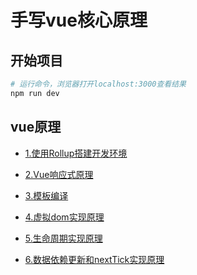 # 手写vue核心原理

## 开始项目

```Bash
# 运行命令，浏览器打开localhost:3000查看结果
npm run dev
```

## vue原理

* [1.使用Rollup搭建开发环境](./1.使用Rollup搭建开发环境.md)

* [2.Vue响应式原理](./2.Vue响应式原理.md)

* [3.模板编译](./3.模板编译.md)

* [4.虚拟dom实现原理](./4.虚拟dom实现原理.md)

* [5.生命周期实现原理](./5.生命周期实现原理.md)

* [6.数据依赖更新和nextTick实现原理](./6.数据依赖更新和nextTick实现原理.md)
